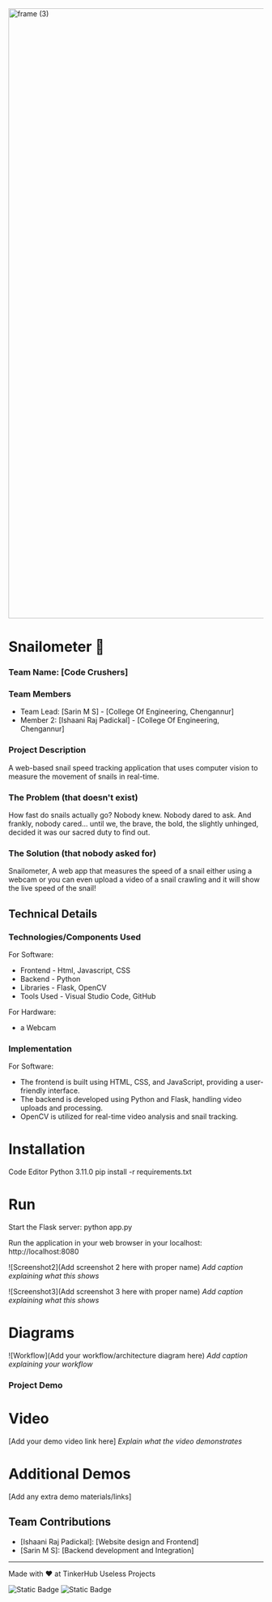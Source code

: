 <img width="3188" height="1202" alt="frame (3)" src="https://github.com/user-attachments/assets/517ad8e9-ad22-457d-9538-a9e62d137cd7" />


# Snailometer 🎯



### Team Name: [Code Crushers]


### Team Members
- Team Lead: [Sarin M S] - [College Of Engineering, Chengannur]
- Member 2: [Ishaani Raj Padickal] - [College Of Engineering, Chengannur]

### Project Description
A web-based snail speed tracking application that uses computer vision to measure the movement of snails in real-time.

### The Problem (that doesn't exist)
How fast do snails actually go? Nobody knew. Nobody dared to ask. And frankly, nobody cared... until we, the brave, the bold, the slightly unhinged, decided it was our sacred duty to find out.

### The Solution (that nobody asked for)
Snailometer, A web app that measures the speed of a snail either using a webcam or you can even upload a video of a snail crawling  and it will show the live speed of the snail! 

## Technical Details
### Technologies/Components Used
For Software:
- Frontend - Html, Javascript, CSS 
- Backend - Python
- Libraries - Flask, OpenCV 
- Tools Used - Visual Studio Code, GitHub

For Hardware:
- a Webcam

### Implementation
For Software:
- The frontend is built using HTML, CSS, and JavaScript, providing a user-friendly interface.
- The backend is developed using Python and Flask, handling video uploads and processing.
- OpenCV is utilized for real-time video analysis and snail tracking.

# Installation
Code Editor
Python 3.11.0
pip install -r requirements.txt

# Run
Start the Flask server:
    python app.py

Run the application in your web browser in your localhost:
    http://localhost:8080



![Screenshot2](Add screenshot 2 here with proper name)
*Add caption explaining what this shows*

![Screenshot3](Add screenshot 3 here with proper name)
*Add caption explaining what this shows*

# Diagrams
![Workflow](Add your workflow/architecture diagram here)
*Add caption explaining your workflow*

### Project Demo
# Video
[Add your demo video link here]
*Explain what the video demonstrates*

# Additional Demos
[Add any extra demo materials/links]

## Team Contributions
- [Ishaani Raj Padickal]: [Website design and Frontend]
- [Sarin M S]: [Backend development and Integration]

---
Made with ❤️ at TinkerHub Useless Projects 

![Static Badge](https://img.shields.io/badge/TinkerHub-24?color=%23000000&link=https%3A%2F%2Fwww.tinkerhub.org%2F)
![Static Badge](https://img.shields.io/badge/UselessProjects--25-25?link=https%3A%2F%2Fwww.tinkerhub.org%2Fevents%2FQ2Q1TQKX6Q%2FUseless%2520Projects)
